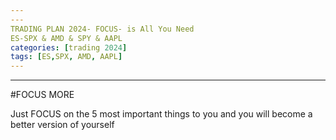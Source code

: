 ```yaml
---
---
TRADING PLAN 2024- FOCUS- is All You Need
ES-SPX & AMD & SPY & AAPL
categories: [trading 2024]
tags: [ES,SPX, AMD, AAPL]
---
```

---

#FOCUS MORE

Just FOCUS on the 5 most important things to you and you will become a better version of yourself
